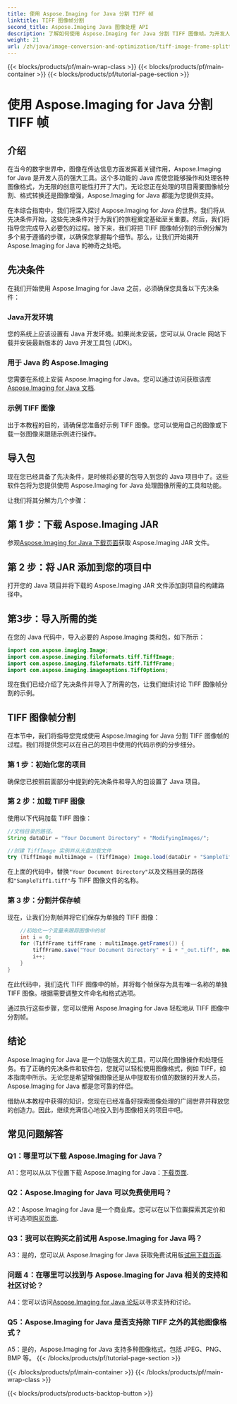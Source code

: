 ```yaml
---
title: 使用 Aspose.Imaging for Java 分割 TIFF 帧
linktitle: TIFF 图像帧分割
second_title: Aspose.Imaging Java 图像处理 API
description: 了解如何使用 Aspose.Imaging for Java 分割 TIFF 图像帧。为开发人员提供的分步指南，包括先决条件、代码示例和常见问题解答。
weight: 21
url: /zh/java/image-conversion-and-optimization/tiff-image-frame-splitting/
---
```


{{< blocks/products/pf/main-wrap-class >}}
{{< blocks/products/pf/main-container >}}
{{< blocks/products/pf/tutorial-page-section >}}

# 使用 Aspose.Imaging for Java 分割 TIFF 帧

## 介绍

在当今的数字世界中，图像在传达信息方面发挥着关键作用，Aspose.Imaging for Java 是开发人员的强大工具。这个多功能的 Java 库使您能够操作和处理各种图像格式，为无限的创意可能性打开了大门。无论您正在处理的项目需要图像帧分割、格式转换还是图像增强，Aspose.Imaging for Java 都能为您提供支持。

在本综合指南中，我们将深入探讨 Aspose.Imaging for Java 的世界。我们将从先决条件开始，这些先决条件对于为我们的旅程奠定基础至关重要。然后，我们将指导您完成导入必要包的过程。接下来，我们将把 TIFF 图像帧分割的示例分解为多个易于遵循的步骤，以确保您掌握每个细节。那么，让我们开始揭开 Aspose.Imaging for Java 的神奇之处吧。

## 先决条件

在我们开始使用 Aspose.Imaging for Java 之前，必须确保您具备以下先决条件：

### Java开发环境
您的系统上应该设置有 Java 开发环境。如果尚未安装，您可以从 Oracle 网站下载并安装最新版本的 Java 开发工具包 (JDK)。

### 用于 Java 的 Aspose.Imaging
您需要在系统上安装 Aspose.Imaging for Java。您可以通过访问获取该库[Aspose.Imaging for Java 文档](https://reference.aspose.com/imaging/java/).

### 示例 TIFF 图像
出于本教程的目的，请确保您准备好示例 TIFF 图像。您可以使用自己的图像或下载一张图像来跟随示例进行操作。

## 导入包

现在您已经具备了先决条件，是时候将必要的包导入到您的 Java 项目中了。这些软件包将为您提供使用 Aspose.Imaging for Java 处理图像所需的工具和功能。

让我们将其分解为几个步骤：

## 第 1 步：下载 Aspose.Imaging JAR

参观[Aspose.Imaging for Java 下载页面](https://releases.aspose.com/imaging/java/)获取 Aspose.Imaging JAR 文件。

## 第 2 步：将 JAR 添加到您的项目中

打开您的 Java 项目并将下载的 Aspose.Imaging JAR 文件添加到项目的构建路径中。

## 第3步：导入所需的类

在您的 Java 代码中，导入必要的 Aspose.Imaging 类和包，如下所示：

```java
import com.aspose.imaging.Image;
import com.aspose.imaging.fileformats.tiff.TiffImage;
import com.aspose.imaging.fileformats.tiff.TiffFrame;
import com.aspose.imaging.imageoptions.TiffOptions;
```

现在我们已经介绍了先决条件并导入了所需的包，让我们继续讨论 TIFF 图像帧分割的示例。

## TIFF 图像帧分割

在本节中，我们将指导您完成使用 Aspose.Imaging for Java 分割 TIFF 图像帧的过程。我们将提供您可以在自己的项目中使用的代码示例的分步细分。

### 第 1 步：初始化您的项目
确保您已按照前面部分中提到的先决条件和导入的包设置了 Java 项目。

### 第 2 步：加载 TIFF 图像
使用以下代码加载 TIFF 图像：

```java
//文档目录的路径。
String dataDir = "Your Document Directory" + "ModifyingImages/";

//创建 TiffImage 实例并从光盘加载文件
try (TiffImage multiImage = (TiffImage) Image.load(dataDir + "SampleTiff1.tiff")) {
```

在上面的代码中，替换`"Your Document Directory"`以及文档目录的路径和`"SampleTiff1.tiff"`与 TIFF 图像文件的名称。

### 第 3 步：分割并保存帧
现在，让我们分割帧并将它们保存为单独的 TIFF 图像：

```java
    //初始化一个变量来跟踪图像中的帧
    int i = 0;
    for (TiffFrame tiffFrame : multiImage.getFrames()) {
        tiffFrame.save("Your Document Directory" + i + "_out.tiff", new TiffOptions(TiffExpectedFormat.TiffJpegRgb));
        i++;
    }
}
```

在此代码中，我们迭代 TIFF 图像中的帧，并将每个帧保存为具有唯一名称的单独 TIFF 图像。根据需要调整文件命名和格式选项。

通过执行这些步骤，您可以使用 Aspose.Imaging for Java 轻松地从 TIFF 图像中分割帧。

## 结论

Aspose.Imaging for Java 是一个功能强大的工具，可以简化图像操作和处理任务。有了正确的先决条件和软件包，您就可以轻松使用图像格式，例如 TIFF，如本指南中所示。无论您是希望增强图像还是从中提取有价值的数据的开发人员，Aspose.Imaging for Java 都是您可靠的伴侣。

借助从本教程中获得的知识，您现在已经准备好探索图像处理的广阔世界并释放您的创造力。因此，继续充满信心地投入到与图像相关的项目中吧。

## 常见问题解答

### Q1：哪里可以下载 Aspose.Imaging for Java？

 A1：您可以从以下位置下载 Aspose.Imaging for Java：[下载页面](https://releases.aspose.com/imaging/java/).

### Q2：Aspose.Imaging for Java 可以免费使用吗？

 A2：Aspose.Imaging for Java 是一个商业库。您可以在以下位置探索其定价和许可选项[购买页面](https://purchase.aspose.com/buy).

### Q3：我可以在购买之前试用 Aspose.Imaging for Java 吗？

 A3：是的，您可以从 Aspose.Imaging for Java 获取免费试用版[试用下载页面](https://releases.aspose.com/).

### 问题 4：在哪里可以找到与 Aspose.Imaging for Java 相关的支持和社区讨论？

 A4：您可以访问[Aspose.Imaging for Java 论坛](https://forum.aspose.com/)以寻求支持和讨论。

### Q5：Aspose.Imaging for Java 是否支持除 TIFF 之外的其他图像格式？

A5：是的，Aspose.Imaging for Java 支持多种图像格式，包括 JPEG、PNG、BMP 等。
{{< /blocks/products/pf/tutorial-page-section >}}

{{< /blocks/products/pf/main-container >}}
{{< /blocks/products/pf/main-wrap-class >}}

{{< blocks/products/products-backtop-button >}}
